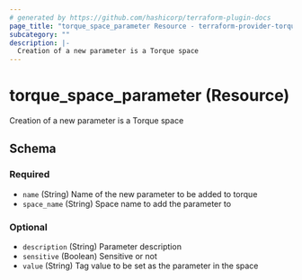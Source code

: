 ```yaml
---
# generated by https://github.com/hashicorp/terraform-plugin-docs
page_title: "torque_space_parameter Resource - terraform-provider-torque"
subcategory: ""
description: |-
  Creation of a new parameter is a Torque space
---
```


# torque_space_parameter (Resource)

Creation of a new parameter is a Torque space



<!-- schema generated by tfplugindocs -->
## Schema

### Required

- `name` (String) Name of the new parameter to be added to torque
- `space_name` (String) Space name to add the parameter to

### Optional

- `description` (String) Parameter description
- `sensitive` (Boolean) Sensitive or not
- `value` (String) Tag value to be set as the parameter in the space
